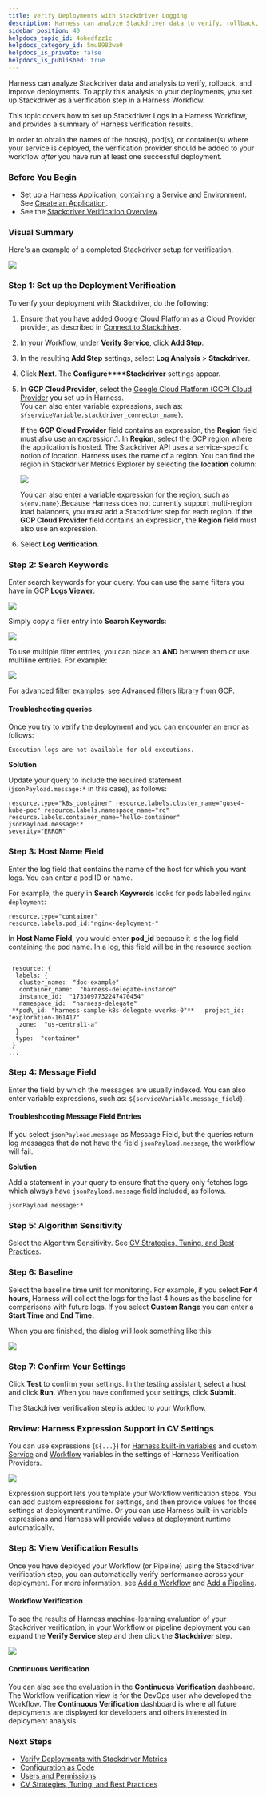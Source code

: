 ```yaml
---
title: Verify Deployments with Stackdriver Logging
description: Harness can analyze Stackdriver data to verify, rollback, and improve deployments.
sidebar_position: 40
helpdocs_topic_id: 4ohedfzz1c
helpdocs_category_id: 5mu8983wa0
helpdocs_is_private: false
helpdocs_is_published: true
---
```


Harness can analyze Stackdriver data and analysis to verify, rollback, and improve deployments. To apply this analysis to your deployments, you set up Stackdriver as a verification step in a Harness Workflow.

This topic covers how to set up Stackdriver Logs in a Harness Workflow, and provides a summary of Harness verification results.

In order to obtain the names of the host(s), pod(s), or container(s) where your service is deployed, the verification provider should be added to your workflow *after* you have run at least one successful deployment.

### Before You Begin

* Set up a Harness Application, containing a Service and Environment. See [Create an Application](../../model-cd-pipeline/applications/application-configuration.md).
* See the [Stackdriver Verification Overview](../continuous-verification-overview/concepts-cv/stackdriver-and-harness-overview.md).

### Visual Summary

Here's an example of a completed Stackdriver setup for verification.

![](./static/3-verify-deployments-with-stackdriver-08.png)

### Step 1: Set up the Deployment Verification

To verify your deployment with Stackdriver, do the following:

1. Ensure that you have added Google Cloud Platform as a Cloud Provider provider, as described in [Connect to Stackdriver](stackdriver-connection-setup.md).
2. In your Workflow, under **Verify Service**, click **Add Step**.
3. In the resulting **Add Step** settings, select **Log Analysis** > **Stackdriver**.
4. Click **Next**. The **Configure****Stackdriver** settings appear.
5. In **GCP Cloud Provider**, select the [Google Cloud Platform (GCP) Cloud Provider](https://docs.harness.io/article/whwnovprrb-cloud-providers#google_cloud_platform_gcp) you set up in Harness.  
   You can also enter variable expressions, such as: `${serviceVariable.stackdriver_connector_name}`.

   If the **GCP Cloud Provider** field contains an expression, the **Region** field must also use an expression.1. In **Region**, select the GCP [region](https://cloud.google.com/compute/docs/regions-zones/) where the application is hosted. The Stackdriver API uses a service-specific notion of location. Harness uses the name of a region. You can find the region in Stackdriver Metrics Explorer by selecting the **location** column:

   ![](./static/3-verify-deployments-with-stackdriver-09.png)

   You can also enter a variable expression for the region, such as `${env.name}`.Because Harness does not currently support multi-region load balancers, you must add a Stackdriver step for each region. If the **GCP Cloud Provider** field contains an expression, the **Region** field must also use an expression.
   
6. Select **Log Verification**.

### Step 2: Search Keywords

Enter search keywords for your query. You can use the same filters you have in GCP **Logs Viewer**.

![](./static/3-verify-deployments-with-stackdriver-10.png)

Simply copy a filer entry into **Search Keywords**:

![](./static/3-verify-deployments-with-stackdriver-11.png)

To use multiple filter entries, you can place an **AND** between them or use multiline entries. For example:

![](./static/3-verify-deployments-with-stackdriver-12.png)

For advanced filter examples, see [Advanced filters library](https://cloud.google.com/logging/docs/view/filters-library) from GCP.

#### Troubleshooting queries

Once you try to verify the deployment and you can encounter an error as follows:

`Execution logs are not available for old executions.`

**Solution**

Update your query to include the required statement (`jsonPayload.message:*` in this case), as follows:


```
resource.type="k8s_container" resource.labels.cluster_name="guse4-kube-poc" resource.labels.namespace_name="rc"   
resource.labels.container_name="hello-container"   
jsonPayload.message:*   
severity="ERROR"
```
### Step 3: Host Name Field

Enter the log field that contains the name of the host for which you want logs. You can enter a pod ID or name.

For example, the query in **Search Keywords** looks for pods labelled `nginx-deployment`:


```
resource.type="container"  
resource.labels.pod_id:"nginx-deployment-"
```
In **Host Name Field**, you would enter **pod\_id** because it is the log field containing the pod name. In a log, this field will be in the resource section:


```
...  
 resource: {  
  labels: {  
   cluster_name:  "doc-example"      
   container_name:  "harness-delegate-instance"      
   instance_id:  "1733097732247470454"      
   namespace_id:  "harness-delegate"      
 **pod\_id: "harness-sample-k8s-delegate-wverks-0"**   project_id:  "exploration-161417"      
   zone:  "us-central1-a"      
  }  
  type:  "container"     
 }  
...
```
### Step 4: Message Field

Enter the field by which the messages are usually indexed. You can also enter variable expressions, such as: `${serviceVariable.message_field}`.

#### Troubleshooting Message Field Entries

If you select `jsonPayload.message` as Message Field, but the queries return log messages that do not have the field `jsonPayload.message`, the workflow will fail.

**Solution**

Add a statement in your query to ensure that the query only fetches logs which always have `jsonPayload.message` field included, as follows.

`jsonPayload.message:*`

### Step 5: Algorithm Sensitivity

Select the Algorithm Sensitivity. See [CV Strategies, Tuning, and Best Practices](../continuous-verification-overview/concepts-cv/cv-strategies-and-best-practices.md#algorithm-sensitivity-and-failure-criteria).

### Step 6: Baseline

Select the baseline time unit for monitoring. For example, if you select **For 4 hours**, Harness will collect the logs for the last 4 hours as the baseline for comparisons with future logs. If you select **Custom Range** you can enter a **Start Time** and **End Time.**

When you are finished, the dialog will look something like this:

![](./static/3-verify-deployments-with-stackdriver-13.png)

### Step 7: Confirm Your Settings

Click **Test** to confirm your settings. In the testing assistant, select a host and click **Run**. When you have confirmed your settings, click **Submit**.

The Stackdriver verification step is added to your Workflow.

### Review: Harness Expression Support in CV Settings

You can use expressions (`${...}`) for [Harness built-in variables](https://docs.harness.io/article/7bpdtvhq92-workflow-variables-expressions) and custom [Service](../../model-cd-pipeline/setup-services/service-configuration.md) and [Workflow](../../model-cd-pipeline/workflows/add-workflow-variables-new-template.md) variables in the settings of Harness Verification Providers.

![](./static/3-verify-deployments-with-stackdriver-14.png)

Expression support lets you template your Workflow verification steps. You can add custom expressions for settings, and then provide values for those settings at deployment runtime. Or you can use Harness built-in variable expressions and Harness will provide values at deployment runtime automatically.

### Step 8: View Verification Results

Once you have deployed your Workflow (or Pipeline) using the Stackdriver verification step, you can automatically verify performance across your deployment. For more information, see [Add a Workflow](../../model-cd-pipeline/workflows/workflow-configuration.md) and [Add a Pipeline](../../model-cd-pipeline/pipelines/pipeline-configuration.md).

#### Workflow Verification

To see the results of Harness machine-learning evaluation of your Stackdriver verification, in your Workflow or pipeline deployment you can expand the **Verify Service** step and then click the **Stackdriver** step.

![](./static/3-verify-deployments-with-stackdriver-15.png)

#### Continuous Verification

You can also see the evaluation in the **Continuous Verification** dashboard. The Workflow verification view is for the DevOps user who developed the Workflow. The **Continuous Verification** dashboard is where all future deployments are displayed for developers and others interested in deployment analysis.

### Next Steps

* [Verify Deployments with Stackdriver Metrics](verify-deployments-with-stackdriver-metrics.md)
* [Configuration as Code](https://docs.harness.io/article/htvzryeqjw-configuration-as-code)
* [Users and Permissions](https://docs.harness.io/article/ven0bvulsj-users-and-permissions)
* [CV Strategies, Tuning, and Best Practices](../continuous-verification-overview/concepts-cv/cv-strategies-and-best-practices.md#algorithm-sensitivity-and-failure-criteria)


